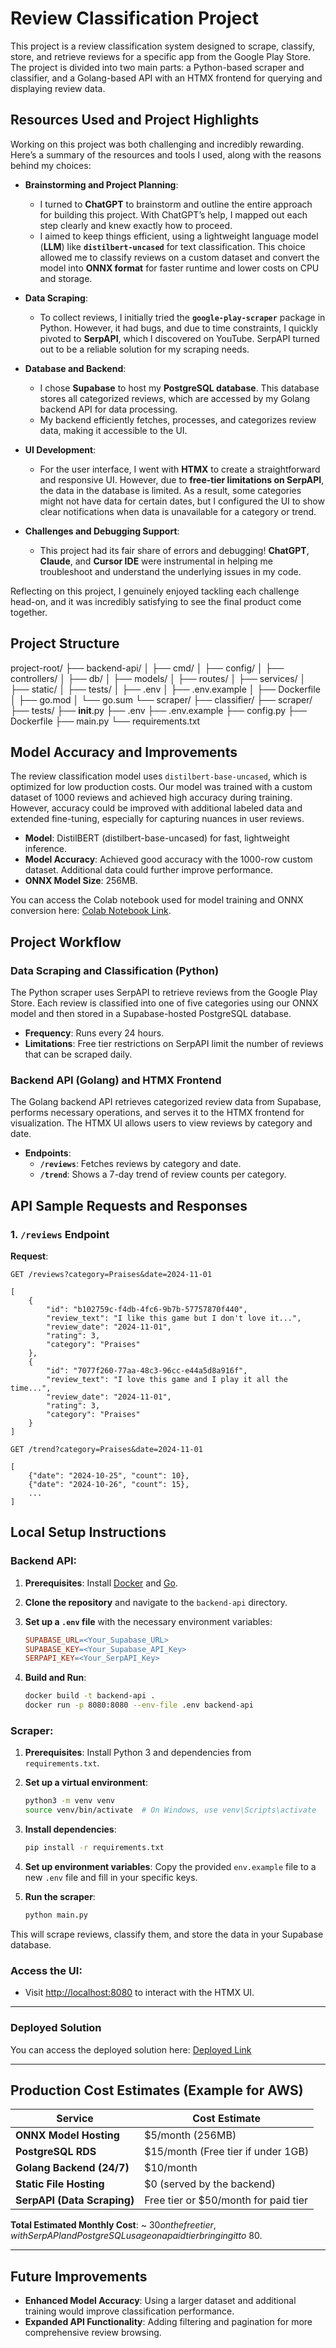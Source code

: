 # Review Classification Project

This project is a review classification system designed to scrape, classify, store, and retrieve reviews for a specific app from the Google Play Store. The project is divided into two main parts: a Python-based scraper and classifier, and a Golang-based API with an HTMX frontend for querying and displaying review data.

## Resources Used and Project Highlights

Working on this project was both challenging and incredibly rewarding. Here’s a summary of the resources and tools I used, along with the reasons behind my choices:

- **Brainstorming and Project Planning**:
  - I turned to **ChatGPT** to brainstorm and outline the entire approach for building this project. With ChatGPT’s help, I mapped out each step clearly and knew exactly how to proceed.
  - I aimed to keep things efficient, using a lightweight language model (**LLM**) like **`distilbert-uncased`** for text classification. This choice allowed me to classify reviews on a custom dataset and convert the model into **ONNX format** for faster runtime and lower costs on CPU and storage.

- **Data Scraping**:
  - To collect reviews, I initially tried the **`google-play-scraper`** package in Python. However, it had bugs, and due to time constraints, I quickly pivoted to **SerpAPI**, which I discovered on YouTube. SerpAPI turned out to be a reliable solution for my scraping needs.

- **Database and Backend**:
  - I chose **Supabase** to host my **PostgreSQL database**. This database stores all categorized reviews, which are accessed by my Golang backend API for data processing.
  - My backend efficiently fetches, processes, and categorizes review data, making it accessible to the UI.

- **UI Development**:
  - For the user interface, I went with **HTMX** to create a straightforward and responsive UI. However, due to **free-tier limitations on SerpAPI**, the data in the database is limited. As a result, some categories might not have data for certain dates, but I configured the UI to show clear notifications when data is unavailable for a category or trend.

- **Challenges and Debugging Support**:
  - This project had its fair share of errors and debugging! **ChatGPT**, **Claude**, and **Cursor IDE** were instrumental in helping me troubleshoot and understand the underlying issues in my code.

Reflecting on this project, I genuinely enjoyed tackling each challenge head-on, and it was incredibly satisfying to see the final product come together.


## Project Structure

project-root/
├── backend-api/
│   ├── cmd/
│   ├── config/
│   ├── controllers/
│   ├── db/
│   ├── models/
│   ├── routes/
│   ├── services/
│   ├── static/
│   ├── tests/
│   ├── .env
│   ├── .env.example
│   ├── Dockerfile
│   ├── go.mod
│   └── go.sum
└── scraper/
    ├── classifier/
    ├── scraper/
    ├── tests/
    ├── __init__.py
    ├── .env
    ├── .env.example
    ├── config.py
    ├── Dockerfile
    ├── main.py
    └── requirements.txt

## Model Accuracy and Improvements

The review classification model uses `distilbert-base-uncased`, which is optimized for low production costs. Our model was trained with a custom dataset of 1000 reviews and achieved high accuracy during training. However, accuracy could be improved with additional labeled data and extended fine-tuning, especially for capturing nuances in user reviews.

- **Model**: DistilBERT (distilbert-base-uncased) for fast, lightweight inference.
- **Model Accuracy**: Achieved good accuracy with the 1000-row custom dataset. Additional data could further improve performance.
- **ONNX Model Size**: 256MB.

You can access the Colab notebook used for model training and ONNX conversion here: [Colab Notebook Link](https://colab.research.google.com/drive/1Aj5pLS6y797JqGMblBjKO0WC3AyMitma?usp=sharing).

## Project Workflow

### Data Scraping and Classification (Python)
The Python scraper uses SerpAPI to retrieve reviews from the Google Play Store. Each review is classified into one of five categories using our ONNX model and then stored in a Supabase-hosted PostgreSQL database.

- **Frequency**: Runs every 24 hours.
- **Limitations**: Free tier restrictions on SerpAPI limit the number of reviews that can be scraped daily.

### Backend API (Golang) and HTMX Frontend
The Golang backend API retrieves categorized review data from Supabase, performs necessary operations, and serves it to the HTMX frontend for visualization. The HTMX UI allows users to view reviews by category and date.

- **Endpoints**:
    - **`/reviews`**: Fetches reviews by category and date.
    - **`/trend`**: Shows a 7-day trend of review counts per category.

## API Sample Requests and Responses

### 1. `/reviews` Endpoint
**Request**:
```http
GET /reviews?category=Praises&date=2024-11-01

[
    {
        "id": "b102759c-f4db-4fc6-9b7b-57757870f440",
        "review_text": "I like this game but I don't love it...",
        "review_date": "2024-11-01",
        "rating": 3,
        "category": "Praises"
    },
    {
        "id": "7077f260-77aa-48c3-96cc-e44a5d8a916f",
        "review_text": "I love this game and I play it all the time...",
        "review_date": "2024-11-01",
        "rating": 3,
        "category": "Praises"
    }
]

GET /trend?category=Praises&date=2024-11-01

[
    {"date": "2024-10-25", "count": 10},
    {"date": "2024-10-26", "count": 15},
    ...
]
```

## Local Setup Instructions

### Backend API:

1. **Prerequisites**: Install [Docker](https://www.docker.com/) and [Go](https://golang.org/).
2. **Clone the repository** and navigate to the `backend-api` directory.
3. **Set up a `.env` file** with the necessary environment variables:

    ```makefile
    SUPABASE_URL=<Your_Supabase_URL>
    SUPABASE_KEY=<Your_Supabase_API_Key>
    SERPAPI_KEY=<Your_SerpAPI_Key>
    ```

4. **Build and Run**:

    ```bash
    docker build -t backend-api .
    docker run -p 8080:8080 --env-file .env backend-api
    ```

### Scraper:

1. **Prerequisites**: Install Python 3 and dependencies from `requirements.txt`.
2. **Set up a virtual environment**:

    ```bash
    python3 -m venv venv
    source venv/bin/activate  # On Windows, use venv\Scripts\activate
    ```

3. **Install dependencies**:

    ```bash
    pip install -r requirements.txt
    ```

4. **Set up environment variables**: Copy the provided `env.example` file to a new `.env` file and fill in your specific keys.

5. **Run the scraper**:

    ```bash
    python main.py
    ```

This will scrape reviews, classify them, and store the data in your Supabase database.

### Access the UI:

- Visit [http://localhost:8080](http://localhost:8080) to interact with the HTMX UI.

---

### Deployed Solution

You can access the deployed solution here: [Deployed Link](https://segwise-cdcx.onrender.com/)

---

## Production Cost Estimates (Example for AWS)

| Service                 | Cost Estimate                       |
|-------------------------|-------------------------------------|
| **ONNX Model Hosting**  | $5/month (256MB)                   |
| **PostgreSQL RDS**      | $15/month (Free tier if under 1GB) |
| **Golang Backend (24/7)** | $10/month                        |
| **Static File Hosting** | $0 (served by the backend)         |
| **SerpAPI (Data Scraping)** | Free tier or $50/month for paid tier |

**Total Estimated Monthly Cost**: ~ $30 on the free tier, with SerpAPI and PostgreSQL usage on a paid tier bringing it to ~$80.

---

## Future Improvements

- **Enhanced Model Accuracy**: Using a larger dataset and additional training would improve classification performance.
- **Expanded API Functionality**: Adding filtering and pagination for more comprehensive review browsing.


